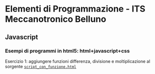 # Elementi di Programmazione - ITS Meccanotronico Belluno

## Javascript
### Esempi di programmi in html5: html+javascript+css

Esercizio 1: aggiungere funzioni differenza, divisione e moltiplicazione al sorgente [`script_con_funzione.html`](https://github.com/mdm13/its-coding/blob/main/lezione1/script_con_funzione.html)

